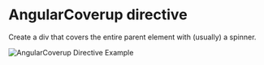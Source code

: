 AngularCoverup directive
===============

Create a div that covers the entire parent element with (usually) a spinner.

![AngularCoverup Directive Example](https://raw.github.com/marneborn/angular-coverup/blob/master/examples/images/example1.png)

